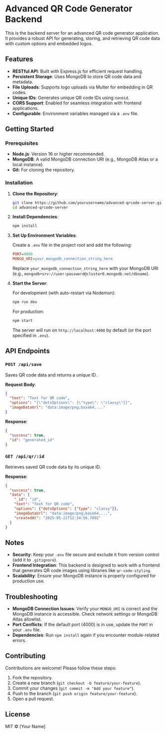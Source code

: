 # Advanced QR Code Generator Backend

This is the backend server for an advanced QR code generator application. It provides a robust API for generating, storing, and retrieving QR code data with custom options and embedded logos.

## Features

- **RESTful API**: Built with Express.js for efficient request handling.
- **Persistent Storage**: Uses MongoDB to store QR code data and metadata.
- **File Uploads**: Supports logo uploads via Multer for embedding in QR codes.
- **Unique IDs**: Generates unique QR code IDs using `nanoid`.
- **CORS Support**: Enabled for seamless integration with frontend applications.
- **Configurable**: Environment variables managed via a `.env` file.

## Getting Started

### Prerequisites

- **Node.js**: Version 16 or higher recommended.
- **MongoDB**: A valid MongoDB connection URI (e.g., MongoDB Atlas or a local instance).
- **Git**: For cloning the repository.

### Installation

1. **Clone the Repository**:

   ```bash
   git clone https://github.com/yourusername/advanced-qrcode-server.git
   cd advanced-qrcode-server
   ```

2. **Install Dependencies**:

   ```bash
   npm install
   ```

3. **Set Up Environment Variables**:

   Create a `.env` file in the project root and add the following:

   ```ini
   PORT=4000
   MONGO_URI=your_mongodb_connection_string_here
   ```

   Replace `your_mongodb_connection_string_here` with your MongoDB URI (e.g., `mongodb+srv://user:password@cluster0.mongodb.net/dbname`).

4. **Start the Server**:

   For development (with auto-restart via Nodemon):

   ```bash
   npm run dev
   ```

   For production:

   ```bash
   npm start
   ```

   The server will run on `http://localhost:4000` by default (or the port specified in `.env`).

## API Endpoints

### `POST /api/save`

Saves QR code data and returns a unique ID.

**Request Body**:

```json
{
  "text": "Text for QR code",
  "options": "{\"dotsOptions\": {\"type\": \"classy\"}}",
  "imageDataUrl": "data:image/png;base64,..."
}
```

**Response**:

```json
{
  "success": true,
  "id": "generated_id"
}
```

### `GET /api/qr/:id`

Retrieves saved QR code data by its unique ID.

**Response**:

```json
{
  "success": true,
  "data": {
    "_id": "id",
    "text": "Text for QR code",
    "options": {"dotsOptions": {"type": "classy"}},
    "imageDataUrl": "data:image/png;base64,...",
    "createdAt": "2025-05-21T12:34:56.789Z"
  }
}
```

## Notes

- **Security**: Keep your `.env` file secure and exclude it from version control (add it to `.gitignore`).
- **Frontend Integration**: This backend is designed to work with a frontend that generates QR code images using libraries like `qr-code-styling`.
- **Scalability**: Ensure your MongoDB instance is properly configured for production use.

## Troubleshooting

- **MongoDB Connection Issues**: Verify your `MONGO_URI` is correct and the MongoDB instance is accessible. Check network settings or MongoDB Atlas allowlist.
- **Port Conflicts**: If the default port (4000) is in use, update the `PORT` in your `.env` file.
- **Dependencies**: Run `npm install` again if you encounter module-related errors.

## Contributing

Contributions are welcome! Please follow these steps:

1. Fork the repository.
2. Create a new branch (`git checkout -b feature/your-feature`).
3. Commit your changes (`git commit -m "Add your feature"`).
4. Push to the branch (`git push origin feature/your-feature`).
5. Open a pull request.

## License

MIT © [Your Name]